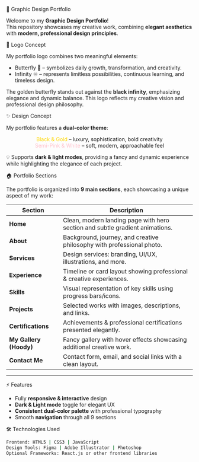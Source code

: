 🎨 Graphic Design Portfolio

Welcome to my **Graphic Design Portfolio**!  
This repository showcases my creative work, combining **elegant aesthetics** with **modern, professional design principles**.  



 🦋 Logo Concept

My portfolio logo combines two meaningful elements:

- Butterfly 🦋 – symbolizes daily growth, transformation, and creativity.  
- Infinity ♾️ – represents limitless possibilities, continuous learning, and timeless design.  

The golden butterfly stands out against the **black infinity**, emphasizing elegance and dynamic balance. This logo reflects my creative vision and professional design philosophy.



 ✨ Design Concept

My portfolio features a **dual-color theme**:  

<div align="center">
  <span style="color:gold">Black & Gold</span> – luxury, sophistication, bold creativity  
  <br>
  <span style="color:pink">Semi-Pink & White</span> – soft, modern, approachable feel  
</div>

💡 Supports **dark & light modes**, providing a fancy and dynamic experience while highlighting the elegance of each project.


 🏠 Portfolio Sections

The portfolio is organized into **9 main sections**, each showcasing a unique aspect of my work:

| Section | Description |
|---------|-------------|
| **Home** | Clean, modern landing page with hero section and subtle gradient animations. |
| **About** | Background, journey, and creative philosophy with professional photo. |
| **Services** | Design services: branding, UI/UX, illustrations, and more. |
| **Experience** | Timeline or card layout showing professional & creative experiences. |
| **Skills** | Visual representation of key skills using progress bars/icons. |
| **Projects** | Selected works with images, descriptions, and links. |
| **Certifications** | Achievements & professional certifications presented elegantly. |
| **My Gallery (Hoody)** | Fancy gallery with hover effects showcasing additional creative work. |
| **Contact Me** | Contact form, email, and social links with a clean layout. |

---

⚡ Features

- Fully **responsive & interactive** design  
- **Dark & Light mode** toggle for elegant UX  
- **Consistent dual-color palette** with professional typography  
- Smooth **navigation** through all 9 sections  


🛠 Technologies Used

```bash
Frontend: HTML5 | CSS3 | JavaScript
Design Tools: Figma | Adobe Illustrator | Photoshop
Optional Frameworks: React.js or other frontend libraries
